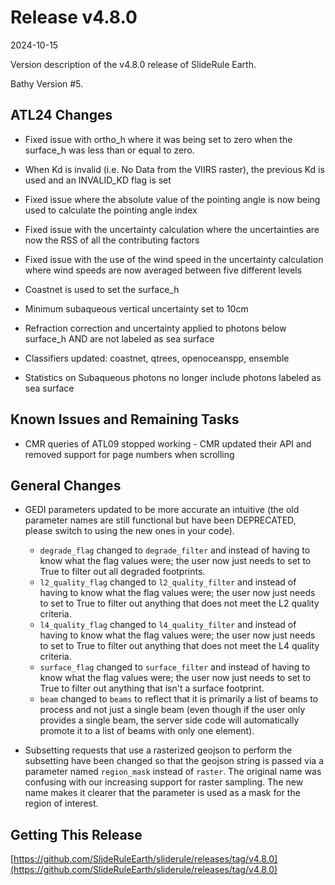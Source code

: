 # Release v4.8.0

2024-10-15

Version description of the v4.8.0 release of SlideRule Earth.

Bathy Version #5.

## ATL24 Changes

* Fixed issue with ortho_h where it was being set to zero when the surface_h was less than or equal to zero.

* When Kd is invalid (i.e. No Data from the VIIRS raster), the previous Kd is used and an INVALID_KD flag is set

* Fixed issue where the absolute value of the pointing angle is now being used to calculate the pointing angle index

* Fixed issue with the uncertainty calculation where the uncertainties are now the RSS of all the contributing factors

* Fixed issue with the use of the wind speed in the uncertainty calculation where wind speeds are now averaged between five different levels

* Coastnet is used to set the surface_h

* Minimum subaqueous vertical uncertainty set to 10cm

* Refraction correction and uncertainty applied to photons below surface_h AND are not labeled as sea surface

* Classifiers updated: coastnet, qtrees, openoceanspp, ensemble

* Statistics on Subaqueous photons no longer include photons labeled as sea surface

## Known Issues and Remaining Tasks

* CMR queries of ATL09 stopped working - CMR updated their API and removed support for page numbers when scrolling

## General Changes

* GEDI parameters updated to be more accurate an intuitive (the old parameter names are still functional but have been DEPRECATED, please switch to using the new ones in your code).
    - `degrade_flag` changed to `degrade_filter` and instead of having to know what the flag values were; the user now just needs to set to True to filter out all degraded footprints.
    - `l2_quality_flag` changed to `l2_quality_filter` and instead of having to know what the flag values were; the user now just needs to set to True to filter out anything that does not meet the L2 quality criteria.
    - `l4_quality_flag` changed to `l4_quality_filter` and instead of having to know what the flag values were; the user now just needs to set to True to filter out anything that does not meet the L4 quality criteria.
    - `surface_flag` changed to `surface_filter` and instead of having to know what the flag values were; the user now just needs to set to True to filter out anything that isn't a surface footprint.
    - `beam` changed to `beams` to reflect that it is primarily a list of beams to process and not just a single beam (even though if the user only provides a single beam, the server side code will automatically promote it to a list of beams with only one element).

* Subsetting requests that use a rasterized geojson to perform the subsetting have been changed so that the geojson string is passed via a parameter named `region_mask` instead of `raster`.  The original name was confusing with our increasing support for raster sampling.  The new name makes it clearer that the parameter is used as a mask for the region of interest.

## Getting This Release

[https://github.com/SlideRuleEarth/sliderule/releases/tag/v4.8.0](https://github.com/SlideRuleEarth/sliderule/releases/tag/v4.8.0)

